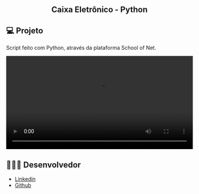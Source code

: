 <h2 align="center">Caixa Eletrônico - Python</h2>

## 💻 Projeto

Script feito com Python, através da plataforma School of Net.


<div align="center">
  <video width="100%">
    <source src="./presentation.webm">
</video>
</div>

## 👨🏼‍💻 Desenvolvedor

- [Linkedin](https://www.linkedin.com/in/silas-pereira/)
- [Github](https://github.com/silas-junior)